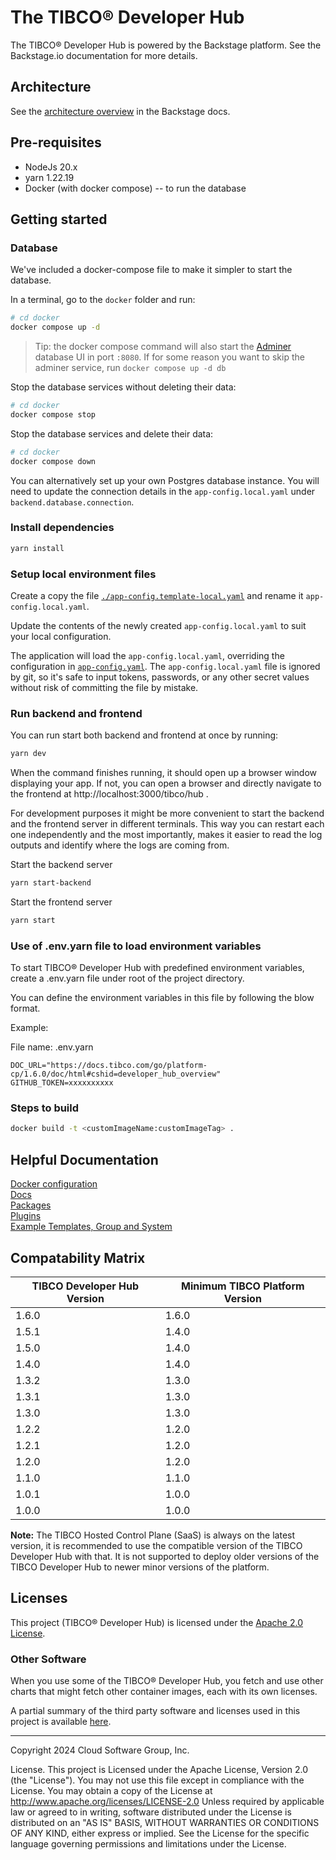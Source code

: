 # The TIBCO® Developer Hub

The TIBCO® Developer Hub is powered by the Backstage platform. See the Backstage.io documentation for more details.

## Architecture

See the [architecture overview](https://backstage.io/docs/overview/architecture-overview) in the Backstage docs.

## Pre-requisites

- NodeJs 20.x
- yarn 1.22.19
- Docker (with docker compose) -- to run the database

## Getting started

### Database

We've included a docker-compose file to make it simpler to start the database.

In a terminal, go to the `docker` folder and run:

```sh
# cd docker
docker compose up -d
```

> Tip: the docker compose command will also start the [Adminer](https://www.adminer.org) database UI in port `:8080`.
> If for some reason you want to skip the adminer service, run `docker compose up -d db`

Stop the database services without deleting their data:

```sh
# cd docker
docker compose stop
```

Stop the database services and delete their data:

```sh
# cd docker
docker compose down
```

You can alternatively set up your own Postgres database instance. You will need to update the connection details
in the `app-config.local.yaml` under `backend.database.connection`.

### Install dependencies

```sh
yarn install
```

### Setup local environment files

Create a copy the file [`./app-config.template-local.yaml`](./app-config.template-local.yaml) and rename it `app-config.local.yaml`.

Update the contents of the newly created `app-config.local.yaml` to suit your local configuration.

The application will load the `app-config.local.yaml`, overriding the configuration in [`app-config.yaml`](./app-config.yaml).
The `app-config.local.yaml` file is ignored by git, so it's safe to input tokens, passwords, or any other secret values without
risk of committing the file by mistake.

### Run backend and frontend

You can run start both backend and frontend at once by running:

```sh
yarn dev
```

When the command finishes running, it should open up a browser window displaying your app. If not, you can open a browser and directly navigate to the frontend at http://localhost:3000/tibco/hub .

For development purposes it might be more convenient to start the backend and the frontend server in different terminals.
This way you can restart each one independently and the most importantly, makes it easier to read the log outputs and
identify where the logs are coming from.

Start the backend server

```sh
yarn start-backend
```

Start the frontend server

```sh
yarn start
```

### Use of .env.yarn file to load environment variables

To start TIBCO® Developer Hub with predefined environment variables, create a .env.yarn file under root of the project directory.

You can define the environment variables in this file by following the blow format.

Example:

File name: .env.yarn

```
DOC_URL="https://docs.tibco.com/go/platform-cp/1.6.0/doc/html#cshid=developer_hub_overview"
GITHUB_TOKEN=xxxxxxxxxx
```

### Steps to build

```sh
docker build -t <customImageName:customImageTag> .
```

## Helpful Documentation

[Docker configuration](./docker/README.md)\
[Docs](./docs/app-config-extensions.md)\
[Packages](./packages/README.md)\
[Plugins](./plugins/README.md)\
[Example Templates, Group and System](https://github.com/TIBCOSoftware/tibco-developer-hub/tree/main/tibco-examples/README.md)

## Compatability Matrix

| TIBCO Developer Hub Version | Minimum TIBCO Platform Version |
|-----------------------------|--------------------------------|
| 1.6.0                       | 1.6.0                          |
| 1.5.1                       | 1.4.0                          |
| 1.5.0                       | 1.4.0                          |
| 1.4.0                       | 1.4.0                          |
| 1.3.2                       | 1.3.0                          |
| 1.3.1                       | 1.3.0                          |
| 1.3.0                       | 1.3.0                          |
| 1.2.2                       | 1.2.0                          |
| 1.2.1                       | 1.2.0                          |
| 1.2.0                       | 1.2.0                          |
| 1.1.0                       | 1.1.0                          |
| 1.0.1                       | 1.0.0                          |
| 1.0.0                       | 1.0.0                          |

**Note:** The TIBCO Hosted Control Plane (SaaS) is always on the latest version, it is recommended to use the compatible version of the TIBCO Developer Hub with that. It is not supported to deploy older versions of the TIBCO Developer Hub to newer minor versions of the platform.

## Licenses

This project (TIBCO® Developer Hub) is licensed under the [Apache 2.0 License](LICENSE.TXT).

### Other Software

When you use some of the TIBCO® Developer Hub, you fetch and use other charts that might fetch other container images, each with its own licenses.

A partial summary of the third party software and licenses used in this project is available [here](./docs/third-party-software-licenses.txt).

---

Copyright 2024 Cloud Software Group, Inc.

License. This project is Licensed under the Apache License, Version 2.0 (the "License").
You may not use this file except in compliance with the License. You may obtain a copy of the License at http://www.apache.org/licenses/LICENSE-2.0
Unless required by applicable law or agreed to in writing, software distributed under the License is distributed on an "AS IS" BASIS, WITHOUT WARRANTIES OR CONDITIONS OF ANY KIND, either express or implied. See the License for the specific language governing permissions and limitations under the License.
